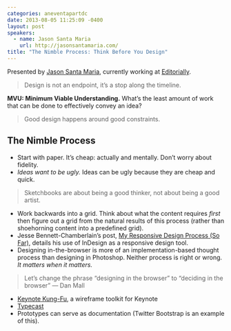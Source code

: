 ```yaml
---
categories: aneventapartdc
date: 2013-08-05 11:25:09 -0400
layout: post
speakers:
  - name: Jason Santa Maria
    url: http://jasonsantamaria.com/
title: "The Nimble Process: Think Before You Design"
---
```


Presented by [Jason Santa Maria](http://jasonsantamaria.com/), currently working at [Editorially](https://editorially.com/).

> Design is not an endpoint, it’s a stop along the timeline.

**MVU: Minimum Viable Understanding.** What’s the least amount of work that can be done to effectively convey an idea?

> Good design happens around good constraints.


## The Nimble Process

- Start with paper. It’s cheap: actually and mentally. Don’t worry about fidelity.
- _Ideas want to be ugly._ Ideas can be ugly because they are cheap and quick.

> Sketchbooks are about being a good thinker, not about being a good artist.

- Work backwards into a grid. Think about what the content requires _first_ then figure out a grid from the natural results of this process (rather than shoehorning content into a predefined grid).
- Jesse Bennett-Chamberlain’s post, [My Responsive Design Process (So Far)](http://www.31three.com/notebook/archive/my_responsive_design_process/), details his use of InDesign as a responsive design tool.
- Designing in-the-browser is more of an implementation-based thought process than designing in Photoshop. Neither process is right or wrong. _It matters when it matters._

> Let’s change the phrase “designing in the browser” to “deciding in the browser” — Dan Mall

- [Keynote Kung-Fu](http://keynotekungfu.com/), a wireframe toolkit for Keynote
- [Typecast](http://typecast.com/)
- Prototypes can serve as documentation (Twitter Bootstrap is an example of this).